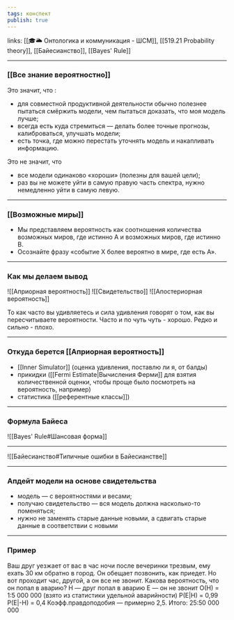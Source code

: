 ```yaml
---
tags: конспект
publish: true
---
```

links: [[🎓🌥️ Онтологика и коммуникация - ШСМ]], [[519.21  Probability theory]], [[Байесианство]], [[Bayes' Rule]]

---


### [[Все знание вероятностно]]
Это значит, что :
- для совместной продуктивной деятельности обычно полезнее пытаться смёржить модели, чем пытаться доказать, что моя модель лучше;
- всегда есть куда стремиться — делать более точные прогнозы, калиброваться, улучшать модели;
- есть точка, где можно перестать уточнять модель и накапливать информацию.

Это не значит, что
- все модели одинаково «хороши» (полезны для вашей цели);
- раз вы не можете уйти в самую правую часть спектра, нужно немедленно уйти в самую левую. 

---

### [[Возможные миры]]
- Мы представляем вероятность как соотношения количества возможных
миров, где истинно А и возможных миров, где истинно В.
- Осознайте фразу «событие Х более вероятно в мире, где есть А».

---

### Как мы делаем вывод
![[Априорная вероятность]]
![[Свидетельство]]
![[Апостериорная вероятность]]

То как часто вы удивляетесь и сила удивления говорят о том, как вы пересчитываете вероятности. Часто и по чуть чуть - хорошо. Редко и сильно - плохо.

---
### Откуда берется [[Априорная вероятность]]
- [[Inner Simulator]] (оценка удивления, поставлю ли я, от балды)
- прикидки ([[Fermi Estimate|Вычисления Ферми]] для взятия количественной оценки, чтобы
проще было посмотреть на вероятность, например)
- статистика ([[референтные классы]])

---
### Формула Байеса
![[Bayes' Rule#Шансовая форма]]

---
![[Байесианство#Типичные ошибки в Байесианстве]]

---
### Апдейт модели на основе свидетельства
- модель — с вероятностями и весами;
- получаю свидетельство — вся модель должна насколько-то поменяться;
- нужно не заменять старые данные новыми, а сдвигать старые данные в
соответствии с новыми

---
### Пример
Ваш друг уезжает от вас в час ночи после вечеринки трезвым, ему ехать 30 км обратно в город. Он обещает позвонить, как приедет. Но вот проходит час, другой, а он все не звонит. Какова вероятность, что он попал в аварию?
Н — друг попал в аварию
Е — он не звонит
О(Н) = 1:5 000 000 (взято из статистики удельной аварийности)
P(E|H) = 0,99
P(E|-H) = 0,4
Коэфф.правдоподобия — примерно 2,5.
Итого: 25:50 000 000 